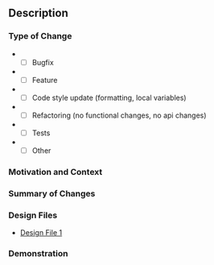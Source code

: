 ## Description
### Type of Change
<!-- Remove the space between "[" and "]", enter an x in the category(ies) that fits the pull request and do not exclude the others -->
* * [ ] Bugfix
* * [ ] Feature
* * [ ] Code style update (formatting, local variables)
* * [ ] Refactoring (no functional changes, no api changes)
* * [ ] Tests
* * [ ] Other

### Motivation and Context
<!--- Why is this change required? What problem does it solve? -->

### Summary of Changes
<!--- Describe your changes in detail -->

### Design Files <!--- (If not appropriate, remove this topic) -->
<!--- Links to the design files used for reference during implementation. -->

- [Design File 1](link_to_design_file_1)

### Demonstration <!--- (If not appropriate, remove this topic) -->
<!--- Include a screenshot or video showcasing a feature or fix implemented in this pull request. -->